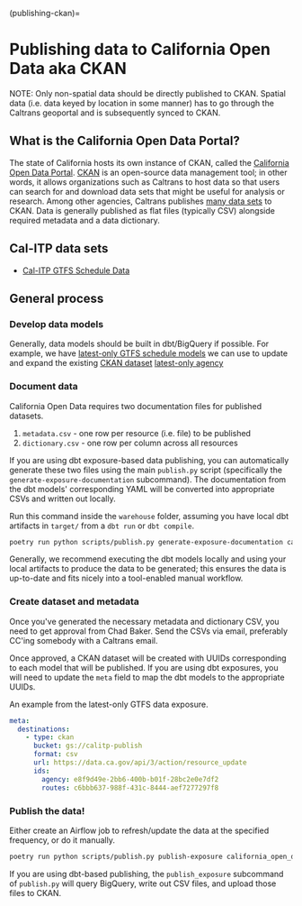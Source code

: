 (publishing-ckan)=
# Publishing data to California Open Data aka CKAN

NOTE: Only non-spatial data should be directly published to CKAN. Spatial data
(i.e. data keyed by location in some manner) has to go through the Caltrans
geoportal and is subsequently synced to CKAN.

## What is the California Open Data Portal?

The state of California hosts its own instance of CKAN, called the [California Open Data Portal](https://data.ca.gov/).
[CKAN](https://ckan.org/) is an open-source data management tool; in other words,
it allows organizations such as Caltrans to host data so that users can search
for and download data sets that might be useful for analysis or research. Among
other agencies, Caltrans publishes [many data sets](https://data.ca.gov/organization/caltrans) to CKAN.
Data is generally published as flat files (typically CSV) alongside required
metadata and a data dictionary.

## Cal-ITP data sets
* [Cal-ITP GTFS Schedule Data](https://data.ca.gov/dataset/cal-itp-gtfs-ingest-pipeline-dataset)

## General process
### Develop data models
Generally, data models should be built in dbt/BigQuery if possible. For example,
we have [latest-only GTFS schedule models](https://github.com/cal-itp/data-infra/tree/main/warehouse/models/gtfs_schedule_latest_only)
we can use to update and expand the existing [CKAN dataset](https://data.ca.gov/dataset/cal-itp-gtfs-ingest-pipeline-dataset)
[latest-only agency](https://dbt-docs.calitp.org/#!/model/model.calitp_warehouse.agency)

### Document data
California Open Data requires two documentation files for published datasets.
1. `metadata.csv` - one row per resource (i.e. file) to be published
2. `dictionary.csv` - one row per column across all resources

If you are using dbt exposure-based data publishing, you can automatically generate
these two files using the main `publish.py` script (specifically the `generate-exposure-documentation`
subcommand). The documentation from the dbt models' corresponding YAML will be
converted into appropriate CSVs and written out locally.

Run this command inside the `warehouse` folder, assuming you have local dbt
artifacts in `target/` from a `dbt run` or `dbt compile`.
```bash
poetry run python scripts/publish.py generate-exposure-documentation california_open_data
```

Generally, we recommend executing the dbt models locally and using your local
artifacts to produce the data to be generated; this ensures the data is
up-to-date and fits nicely into a tool-enabled manual workflow.

### Create dataset and metadata
Once you've generated the necessary metadata and dictionary CSV, you need to get
approval from Chad Baker. Send the CSVs via email, preferably CC'ing somebody
with a Caltrans email.

Once approved, a CKAN dataset will be created with UUIDs corresponding to each
model that will be published. If you are using dbt exposures, you will need to
update the `meta` field to map the dbt models to the appropriate UUIDs.

An example from the latest-only GTFS data exposure.
```yaml
meta:
  destinations:
    - type: ckan
      bucket: gs://calitp-publish
      format: csv
      url: https://data.ca.gov/api/3/action/resource_update
      ids:
        agency: e8f9d49e-2bb6-400b-b01f-28bc2e0e7df2
        routes: c6bbb637-988f-431c-8444-aef7277297f8
```

### Publish the data!
Either create an Airflow job to refresh/update the data at the specified
frequency, or do it manually.

```bash
poetry run python scripts/publish.py publish-exposure california_open_data (--dry-run) (--deploy)
```

If you are using dbt-based publishing, the `publish_exposure` subcommand of `publish.py`
will query BigQuery, write out CSV files, and upload those files to CKAN.
